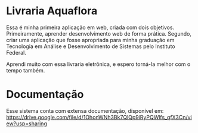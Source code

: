 # Livraria Aquaflora

Essa é minha primeira aplicação em web, criada com dois objetivos. Primeiramente, aprender desenvolvimento web de forma prática. Segundo, criar uma aplicação que fosse apropriada para minha graduação em Tecnologia em Análise e Desenvolvimento de Sistemas pelo Instituto Federal.
<p>
Aprendi muito com essa livraria eletrônica, e espero torná-la melhor com o tempo também.

# Documentação

Esse sistema conta com extensa documentação, disponível em: https://drive.google.com/file/d/1OhonWNh3Bk7QlQp9iRyPQWlfs_qfX3Cn/view?usp=sharing
